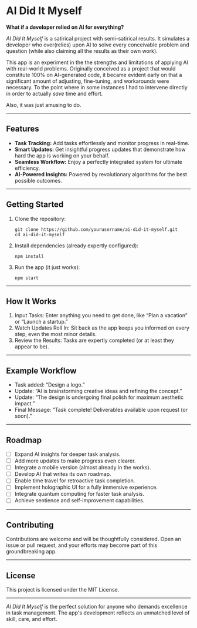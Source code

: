 # AI Did It Myself

**What if a developer relied on AI for everything?**

_AI Did It Myself_ is a satirical project with semi-satirical results. It simulates a developer who over(relies) upon AI to solve every conceivable problem and question (while also claiming all the results as their own work).

This app is an experiment in the the strengths and limitations of applying AI with real-world problems. Originally conceived as a project that would constitute 100% on AI-generated code, it became evident early on that a significant amount of adjusting, fine-tuning, and workarounds were necessary. To the point where in some instances I had to intervene directly in order to actually _save_ time and effort.

Also, it was just amusing to do.

---

## Features

- **Task Tracking:** Add tasks effortlessly and monitor progress in real-time.
- **Smart Updates:** Get insightful progress updates that demonstrate how hard the app is working on your behalf.
- **Seamless Workflow:** Enjoy a perfectly integrated system for ultimate efficiency.
- **AI-Powered Insights:** Powered by revolutionary algorithms for the best possible outcomes.

---

## Getting Started

1. Clone the repository:

   ```
   git clone https://github.com/yourusername/ai-did-it-myself.git
   cd ai-did-it-myself
   ```

2. Install dependencies (already expertly configured):

   ```
   npm install
   ```

3. Run the app (it just works):
   ```
   npm start
   ```

---

## How It Works

1. Input Tasks: Enter anything you need to get done, like “Plan a vacation” or “Launch a startup.”
2. Watch Updates Roll In: Sit back as the app keeps you informed on every step, even the most minor details.
3. Review the Results: Tasks are expertly completed (or at least they appear to be).

---

## Example Workflow

- Task added: “Design a logo.”
- Update: “AI is brainstorming creative ideas and refining the concept.”
- Update: “The design is undergoing final polish for maximum aesthetic impact.”
- Final Message: “Task complete! Deliverables available upon request (or soon).”

---

## Roadmap

- [ ] Expand AI insights for deeper task analysis.
- [ ] Add more updates to make progress even clearer.
- [ ] Integrate a mobile version (almost already in the works).
- [ ] Develop AI that writes its own roadmap.
- [ ] Enable time travel for retroactive task completion.
- [ ] Implement holographic UI for a fully immersive experience.
- [ ] Integrate quantum computing for faster task analysis.
- [ ] Achieve sentience and self-improvement capabilities.

---

## Contributing

Contributions are welcome and will be thoughtfully considered. Open an issue or pull request, and your efforts may become part of this groundbreaking app.

---

## License

This project is licensed under the MIT License.

---

_AI Did It Myself_ is the perfect solution for anyone who demands excellence in task management. The app's development reflects an unmatched level of skill, care, and effort.
